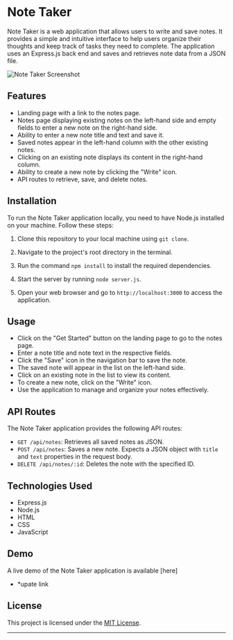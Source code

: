 # Note Taker

Note Taker is a web application that allows users to write and save notes. It provides a simple and intuitive interface to help users organize their thoughts and keep track of tasks they need to complete. The application uses an Express.js back end and saves and retrieves note data from a JSON file.

![Note Taker Screenshot](./screenshot.png)

## Features

- Landing page with a link to the notes page.
- Notes page displaying existing notes on the left-hand side and empty fields to enter a new note on the right-hand side.
- Ability to enter a new note title and text and save it.
- Saved notes appear in the left-hand column with the other existing notes.
- Clicking on an existing note displays its content in the right-hand column.
- Ability to create a new note by clicking the "Write" icon.
- API routes to retrieve, save, and delete notes.

## Installation

To run the Note Taker application locally, you need to have Node.js installed on your machine. Follow these steps:

1. Clone this repository to your local machine using `git clone`.

2. Navigate to the project's root directory in the terminal.

3. Run the command `npm install` to install the required dependencies.

4. Start the server by running `node server.js`.

5. Open your web browser and go to `http://localhost:3000` to access the application.

## Usage

- Click on the "Get Started" button on the landing page to go to the notes page.
- Enter a note title and note text in the respective fields.
- Click the "Save" icon in the navigation bar to save the note.
- The saved note will appear in the list on the left-hand side.
- Click on an existing note in the list to view its content.
- To create a new note, click on the "Write" icon.
- Use the application to manage and organize your notes effectively.

## API Routes

The Note Taker application provides the following API routes:

- `GET /api/notes`: Retrieves all saved notes as JSON.
- `POST /api/notes`: Saves a new note. Expects a JSON object with `title` and `text` properties in the request body.
- `DELETE /api/notes/:id`: Deletes the note with the specified ID.

## Technologies Used

- Express.js
- Node.js
- HTML
- CSS
- JavaScript

## Demo

A live demo of the Note Taker application is available [here]
* *upate link 

## License

This project is licensed under the [MIT License](LICENSE).



---
